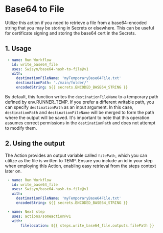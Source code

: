 # Base64 to File

Utilize this action if you need to retrieve a file from a base64-encoded string that you may be storing in Secrets or elsewhere. This can be useful for certificate signing and storing the base64 cert in the Secrets.

## 1. Usage

   ```yaml
    - name: Run Workflow
      id: write_base64_file
      uses: Swisyn/base64-hash-to-file@v1
      with:
        destinationFileName: 'myTemporaryBase64File.txt'
        destinationPath: './main/folder/'
        encodedString: ${{ secrets.ENCODED_BASE64_STRING }}
   ```

By default, this function writes the `destinationFileName` to a temporary path defined by env.RUNNER_TEMP. If you prefer a different writable path, you can specify `destinationPath` as an input argument. In this case, `destinationPath` and `destinationFileName` will be merged to form the path where the output will be saved. It's important to note that this operation assumes correct permissions in the `destinationPath` and does not attempt to modify them.

## 2. Using the output

The Action provides an output variable called `filePath`, which you can utilize as the file is written to TEMP. Ensure you include an id in your step when employing this Action, enabling easy retrieval from the steps context later on.

   ```yaml
    - name: Run Workflow
      id: write_base64_file
      uses: Swisyn/base64-hash-to-file@v1
      with:
        destinationFileName: 'myTemporaryBase64File.txt'
        encodedString: ${{ secrets.ENCODED_BASE64_STRING }}

    - name: Next step
      uses: actions/someaction@v1
      with:
          filelocation: ${{ steps.write_base64_file.outputs.filePath }}
   ```

